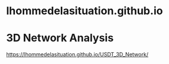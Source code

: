 # lhommedelasituation.github.io

# 3D Network Analysis

https://lhommedelasituation.github.io/USDT_3D_Network/

